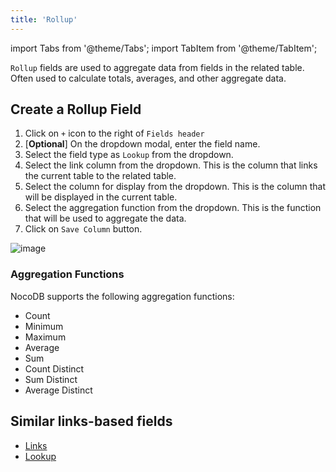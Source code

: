 ```yaml
---
title: 'Rollup'
---
```

import Tabs from '@theme/Tabs';
import TabItem from '@theme/TabItem';

`Rollup` fields are used to aggregate data from fields in the related table. Often used to calculate totals, averages, and other aggregate data.

## Create a Rollup Field
1. Click on `+` icon to the right of `Fields header`
2. [**Optional**] On the dropdown modal, enter the field name.
3. Select the field type as `Lookup` from the dropdown.
4. Select the link column from the dropdown. This is the column that links the current table to the related table.
5. Select the column for display from the dropdown. This is the column that will be displayed in the current table.
6. Select the aggregation function from the dropdown. This is the function that will be used to aggregate the data.
7. Click on `Save Column` button.

![image](/img/v2/fields/rollup.png)

### Aggregation Functions
NocoDB supports the following aggregation functions:
- Count
- Minimum
- Maximum
- Average
- Sum
- Count Distinct
- Sum Distinct
- Average Distinct

## Similar links-based fields
- [Links](010.links.md)
- [Lookup](020.lookup.md)